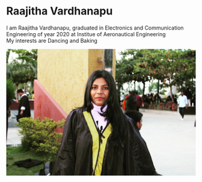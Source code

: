 # Raajitha Vardhanapu
I am Raajitha Vardhanapu, graduated in Electronics and Communication Engineering of year 2020 at Institue of Aeronautical Engineering <br>
My interests are Dancing and Baking 

![MyImage](Raajitha.jpg)

